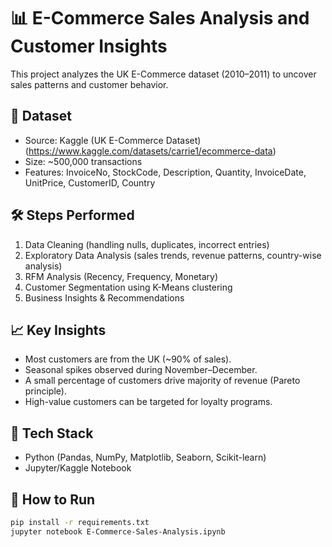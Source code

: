# 📊 E-Commerce Sales Analysis and Customer Insights  

This project analyzes the UK E-Commerce dataset (2010–2011) to uncover sales patterns and customer behavior.  

## 📂 Dataset
- Source: Kaggle (UK E-Commerce Dataset)(https://www.kaggle.com/datasets/carrie1/ecommerce-data)
- Size: ~500,000 transactions
- Features: InvoiceNo, StockCode, Description, Quantity, InvoiceDate, UnitPrice, CustomerID, Country  

## 🛠️ Steps Performed
1. Data Cleaning (handling nulls, duplicates, incorrect entries)  
2. Exploratory Data Analysis (sales trends, revenue patterns, country-wise analysis)  
3. RFM Analysis (Recency, Frequency, Monetary)  
4. Customer Segmentation using K-Means clustering  
5. Business Insights & Recommendations  

## 📈 Key Insights
- Most customers are from the UK (~90% of sales).  
- Seasonal spikes observed during November–December.  
- A small percentage of customers drive majority of revenue (Pareto principle).  
- High-value customers can be targeted for loyalty programs.  

## 🧰 Tech Stack
- Python (Pandas, NumPy, Matplotlib, Seaborn, Scikit-learn)  
- Jupyter/Kaggle Notebook  

## 🚀 How to Run
```bash
pip install -r requirements.txt
jupyter notebook E-Commerce-Sales-Analysis.ipynb
